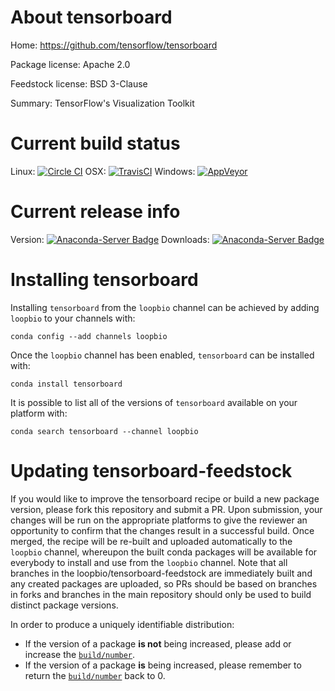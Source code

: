About tensorboard
=================

Home: https://github.com/tensorflow/tensorboard

Package license: Apache 2.0

Feedstock license: BSD 3-Clause

Summary: TensorFlow's Visualization Toolkit



Current build status
====================

Linux: [![Circle CI](https://circleci.com/gh/loopbio/tensorboard-feedstock.svg?style=shield)](https://circleci.com/gh/loopbio/tensorboard-feedstock)
OSX: [![TravisCI](https://travis-ci.org/loopbio/tensorboard-feedstock.svg?branch=master)](https://travis-ci.org/loopbio/tensorboard-feedstock)
Windows: [![AppVeyor](https://ci.appveyor.com/api/projects/status/github/loopbio/tensorboard-feedstock?svg=True)](https://ci.appveyor.com/project/loopbio/tensorboard-feedstock/branch/master)

Current release info
====================
Version: [![Anaconda-Server Badge](https://anaconda.org/loopbio/tensorboard/badges/version.svg)](https://anaconda.org/loopbio/tensorboard)
Downloads: [![Anaconda-Server Badge](https://anaconda.org/loopbio/tensorboard/badges/downloads.svg)](https://anaconda.org/loopbio/tensorboard)

Installing tensorboard
======================

Installing `tensorboard` from the `loopbio` channel can be achieved by adding `loopbio` to your channels with:

```
conda config --add channels loopbio
```

Once the `loopbio` channel has been enabled, `tensorboard` can be installed with:

```
conda install tensorboard
```

It is possible to list all of the versions of `tensorboard` available on your platform with:

```
conda search tensorboard --channel loopbio
```




Updating tensorboard-feedstock
==============================

If you would like to improve the tensorboard recipe or build a new
package version, please fork this repository and submit a PR. Upon submission,
your changes will be run on the appropriate platforms to give the reviewer an
opportunity to confirm that the changes result in a successful build. Once
merged, the recipe will be re-built and uploaded automatically to the
`loopbio` channel, whereupon the built conda packages will be available for
everybody to install and use from the `loopbio` channel.
Note that all branches in the loopbio/tensorboard-feedstock are
immediately built and any created packages are uploaded, so PRs should be based
on branches in forks and branches in the main repository should only be used to
build distinct package versions.

In order to produce a uniquely identifiable distribution:
 * If the version of a package **is not** being increased, please add or increase
   the [``build/number``](http://conda.pydata.org/docs/building/meta-yaml.html#build-number-and-string).
 * If the version of a package **is** being increased, please remember to return
   the [``build/number``](http://conda.pydata.org/docs/building/meta-yaml.html#build-number-and-string)
   back to 0.
